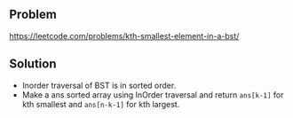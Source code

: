 ## Problem

https://leetcode.com/problems/kth-smallest-element-in-a-bst/

## Solution

- Inorder traversal of BST is in sorted order.
- Make a ans sorted array using InOrder traversal and return `ans[k-1]` for kth smallest and `ans[n-k-1]` for kth largest.
